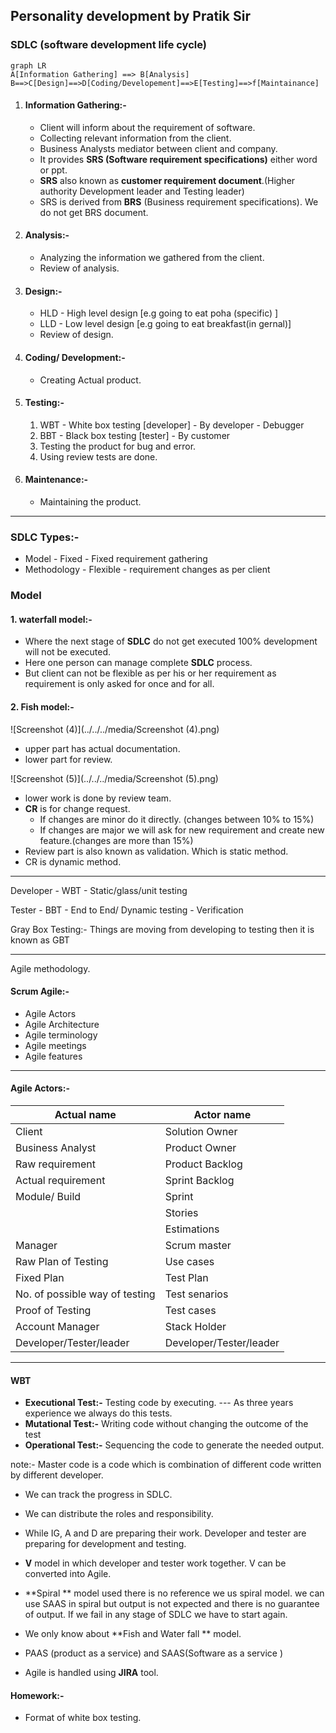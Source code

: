 ## Personality development by Pratik Sir

### SDLC (software development life cycle)

```mermaid
graph LR
A[Information Gathering] ==> B[Analysis]
B==>C[Design]==>D[Coding/Developement]==>E[Testing]==>f[Maintainance]
```



1. #### Information Gathering:-

   - Client will inform about the requirement of software.
   - Collecting relevant information from the client.  
   - Business Analysts mediator between client and company.
   - It provides **SRS (Software requirement specifications)** either word or ppt.
   - **SRS** also known as **customer requirement document**.(Higher authority Development leader and Testing leader)
   - SRS is derived from **BRS** (Business requirement specifications). We do not get BRS document.

2. #### Analysis:-

   - Analyzing the information we gathered from the client.
   - Review of analysis.

3. #### Design:-

   - HLD - High  level design [e.g going to eat poha (specific) ]
   - LLD - Low level design [e.g going to eat breakfast(in gernal)]
   - Review of design.

4. #### Coding/ Development:-

   - Creating Actual product.

5. #### Testing:-

   1. WBT - White box testing [developer] - By developer - Debugger
   2. BBT - Black box testing [tester] - By customer 
   3. Testing the product for bug and error.
   4. Using review tests are done.

6. #### Maintenance:-

   - Maintaining the product.

---

### SDLC Types:-

- Model - Fixed - Fixed requirement gathering
- Methodology - Flexible - requirement changes as per client

### Model

#### 1. waterfall model:-

- Where the next stage of **SDLC** do not get executed 100% development will not be executed.
- Here one person can manage complete **SDLC** process.
- But client can not be flexible as per his or her requirement as requirement is only asked for once and for all.

#### 2. Fish model:-

![Screenshot (4)](../../../media/Screenshot (4).png)



- upper part has actual documentation.
- lower part for review.

![Screenshot (5)](../../../media/Screenshot (5).png)

- lower work is done by review team.
- **CR** is for change request. 
  - If changes are minor do it directly. (changes between 10% to 15%)
  - If changes are major we will ask for new requirement and create new feature.(changes are more than 15%)
- Review part is also known as validation. Which is static method.
- CR is dynamic method.

-----

Developer - WBT - Static/glass/unit testing

Tester - BBT - End to End/ Dynamic testing - Verification

Gray Box Testing:- Things are moving from developing to testing then it is known as GBT

---

Agile methodology.

#### Scrum Agile:-

- Agile Actors
- Agile Architecture
- Agile terminology
- Agile meetings
- Agile features

---

#### Agile Actors:-

| Actual name                     | Actor name              |
| ------------------------------- | ----------------------- |
| Client                          | Solution Owner          |
| Business Analyst                | Product Owner           |
| Raw requirement                 | Product Backlog         |
| Actual requirement              | Sprint Backlog          |
| Module/ Build                   | Sprint                  |
|                                 | Stories                 |
|                                 | Estimations             |
| Manager                         | Scrum master            |
| Raw Plan of Testing             | Use cases               |
| Fixed Plan                      | Test Plan               |
| No.  of possible way of testing | Test senarios           |
| Proof of Testing                | Test cases              |
| Account Manager                 | Stack Holder            |
| Developer/Tester/leader         | Developer/Tester/leader |

---

#### WBT

- **Executional Test:-** Testing code by executing. --- As three years experience we always do this tests.
- **Mutational Test:-**  Writing code without changing the outcome of the test
- **Operational Test:-**  Sequencing the code to generate the needed output.







note:- Master code is a code which is combination of different code written by different developer.







- We can track the progress in SDLC.

- We can distribute the roles and responsibility.

- While IG, A and D are preparing their work. Developer and tester are preparing for development and testing.

- **V** model in which developer and tester work together. V can be converted into Agile.
- **Spiral ** model used there is no reference we us spiral model. we can use SAAS in spiral but output is not expected and there is no guarantee of output. If we fail in any stage of SDLC we have to start again.
- We only know about **Fish and Water fall ** model.
- PAAS (product as a service) and SAAS(Software as a service )
- Agile is handled using **JIRA** tool.



#### Homework:- 

- Format of white box testing. 



